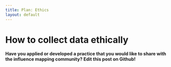 ```yaml
---
title: Plan: Ethics
layout: default
---
```


<h1>How to collect data ethically</h1>


<strong>Have you applied or developed a practice that you would like to share with the influence mapping community? Edit this post on Github!</strong> 